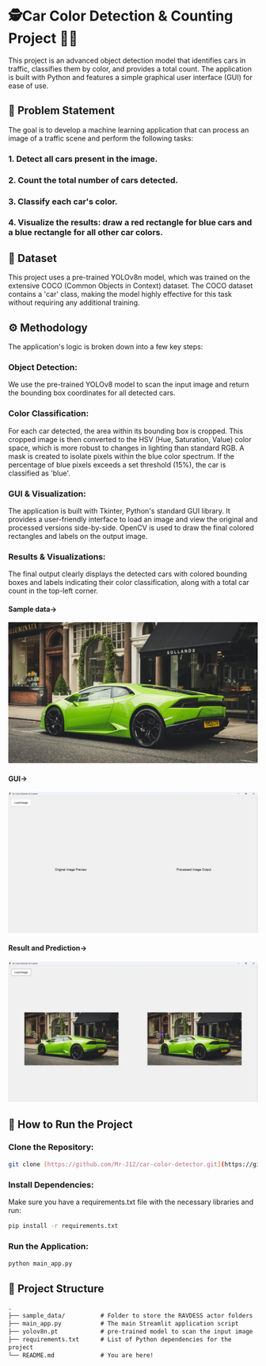 # 🕵Car Color Detection & Counting Project 🚗🚙
This project is an advanced object detection model that identifies cars in traffic, classifies them by color, and provides a total count. The application is built with Python and features a simple graphical user interface (GUI) for ease of use.

## 📝 Problem Statement
The goal is to develop a machine learning application that can process an image of a traffic scene and perform the following tasks:

### 1. Detect all cars present in the image.

### 2. Count the total number of cars detected.

### 3. Classify each car's color.

### 4. Visualize the results: draw a red rectangle for blue cars and a blue rectangle for all other car colors.

## 💾 Dataset
This project uses a pre-trained YOLOv8n model, which was trained on the extensive COCO (Common Objects in Context) dataset. The COCO dataset contains a 'car' class, making the model highly effective for this task without requiring any additional training.

## ⚙️ Methodology
The application's logic is broken down into a few key steps:

### Object Detection: 
We use the pre-trained YOLOv8 model to scan the input image and return the bounding box coordinates for all detected cars.

### Color Classification: 
For each car detected, the area within its bounding box is cropped. This cropped image is then converted to the HSV (Hue, Saturation, Value) color space, which is more robust to changes in lighting than standard RGB. A mask is created to isolate pixels within the blue color spectrum. If the percentage of blue pixels exceeds a set threshold (15%), the car is classified as 'blue'.

### GUI & Visualization: 
The application is built with Tkinter, Python's standard GUI library. It provides a user-friendly interface to load an image and view the original and processed versions side-by-side. OpenCV is used to draw the final colored rectangles and labels on the output image.

### Results & Visualizations:
The final output clearly displays the detected cars with colored bounding boxes and labels indicating their color classification, along with a total car count in the top-left corner.

#### Sample data->
![Sample data](sample_data/7.jpg)
#### GUI->
![GUI](gui/gui.png)
#### Result and Prediction->
![result](result/r1.png)

## 🚀 How to Run the Project
### Clone the Repository:
```bash
git clone [https://github.com/Mr-J12/car-color-detector.git](https://github.com/Mr-J12/car-color-detector.git)
```

### Install Dependencies: 
Make sure you have a requirements.txt file with the necessary libraries and run:
```bash
pip install -r requirements.txt
```
### Run the Application:
```bash
python main_app.py
```

## 📁 Project Structure
```
.
├── sample_data/          # Folder to store the RAVDESS actor folders
├── main_app.py           # The main Streamlit application script
├── yolov8n.pt            # pre-trained model to scan the input image
├── requirements.txt      # List of Python dependencies for the project
└── README.md             # You are here!